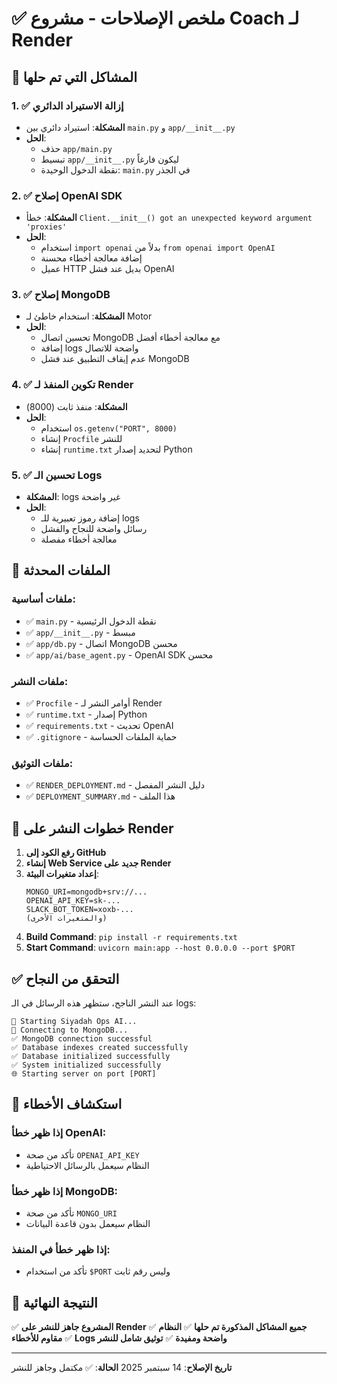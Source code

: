 # ✅ ملخص الإصلاحات - مشروع Coach لـ Render

## 🎯 المشاكل التي تم حلها

### 1. ✅ إزالة الاستيراد الدائري
- **المشكلة**: استيراد دائري بين `main.py` و `app/__init__.py`
- **الحل**: 
  - حذف `app/main.py`
  - تبسيط `app/__init__.py` ليكون فارغاً
  - نقطة الدخول الوحيدة: `main.py` في الجذر

### 2. ✅ إصلاح OpenAI SDK
- **المشكلة**: خطأ `Client.__init__() got an unexpected keyword argument 'proxies'`
- **الحل**:
  - استخدام `import openai` بدلاً من `from openai import OpenAI`
  - إضافة معالجة أخطاء محسنة
  - عميل HTTP بديل عند فشل OpenAI

### 3. ✅ إصلاح MongoDB
- **المشكلة**: استخدام خاطئ لـ Motor
- **الحل**:
  - تحسين اتصال MongoDB مع معالجة أخطاء أفضل
  - إضافة logs واضحة للاتصال
  - عدم إيقاف التطبيق عند فشل MongoDB

### 4. ✅ تكوين المنفذ لـ Render
- **المشكلة**: منفذ ثابت (8000)
- **الحل**:
  - استخدام `os.getenv("PORT", 8000)`
  - إنشاء `Procfile` للنشر
  - إنشاء `runtime.txt` لتحديد إصدار Python

### 5. ✅ تحسين الـ Logs
- **المشكلة**: logs غير واضحة
- **الحل**:
  - إضافة رموز تعبيرية للـ logs
  - رسائل واضحة للنجاح والفشل
  - معالجة أخطاء مفصلة

## 📁 الملفات المحدثة

### ملفات أساسية:
- ✅ `main.py` - نقطة الدخول الرئيسية
- ✅ `app/__init__.py` - مبسط
- ✅ `app/db.py` - اتصال MongoDB محسن
- ✅ `app/ai/base_agent.py` - OpenAI SDK محسن

### ملفات النشر:
- ✅ `Procfile` - أوامر النشر لـ Render
- ✅ `runtime.txt` - إصدار Python
- ✅ `requirements.txt` - تحديث OpenAI
- ✅ `.gitignore` - حماية الملفات الحساسة

### ملفات التوثيق:
- ✅ `RENDER_DEPLOYMENT.md` - دليل النشر المفصل
- ✅ `DEPLOYMENT_SUMMARY.md` - هذا الملف

## 🚀 خطوات النشر على Render

1. **رفع الكود إلى GitHub**
2. **إنشاء Web Service جديد على Render**
3. **إعداد متغيرات البيئة**:
   ```
   MONGO_URI=mongodb+srv://...
   OPENAI_API_KEY=sk-...
   SLACK_BOT_TOKEN=xoxb-...
   (والمتغيرات الأخرى)
   ```
4. **Build Command**: `pip install -r requirements.txt`
5. **Start Command**: `uvicorn main:app --host 0.0.0.0 --port $PORT`

## ✅ التحقق من النجاح

عند النشر الناجح، ستظهر هذه الرسائل في الـ logs:
```
🚀 Starting Siyadah Ops AI...
🔗 Connecting to MongoDB...
✅ MongoDB connection successful
✅ Database indexes created successfully
✅ Database initialized successfully
✅ System initialized successfully
🌐 Starting server on port [PORT]
```

## 🔧 استكشاف الأخطاء

### إذا ظهر خطأ OpenAI:
- تأكد من صحة `OPENAI_API_KEY`
- النظام سيعمل بالرسائل الاحتياطية

### إذا ظهر خطأ MongoDB:
- تأكد من صحة `MONGO_URI`
- النظام سيعمل بدون قاعدة البيانات

### إذا ظهر خطأ في المنفذ:
- تأكد من استخدام `$PORT` وليس رقم ثابت

## 🎉 النتيجة النهائية

✅ **المشروع جاهز للنشر على Render**
✅ **جميع المشاكل المذكورة تم حلها**
✅ **النظام مقاوم للأخطاء**
✅ **Logs واضحة ومفيدة**
✅ **توثيق شامل للنشر**

---
**تاريخ الإصلاح**: 14 سبتمبر 2025
**الحالة**: ✅ مكتمل وجاهز للنشر
